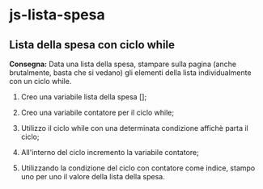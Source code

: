 # js-lista-spesa

## Lista della spesa con ciclo while

**Consegna:** 
Data una lista della spesa, stampare sulla pagina (anche brutalmente, basta che si vedano) gli elementi della lista individualmente con un ciclo while.

1. Creo una variabile lista della spesa [];

2. Creo una variabile contatore per il ciclo while;

3. Utilizzo il ciclo while con una determinata condizione affichè parta il ciclo;

4. All'interno del ciclo incremento la variabile contatore;

5. Utilizzando la condizione del ciclo con contatore come indice, stampo uno per uno il valore della lista della spesa.